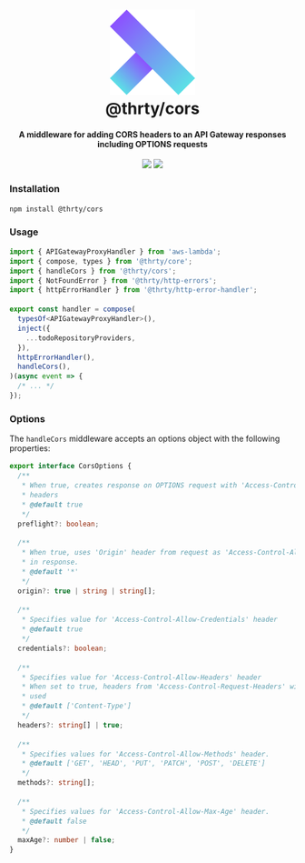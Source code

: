 <h1 align="center">
  <img src="../../assets/logo.svg" alt="thirty" width="150">
  <br>
  @thrty/cors
  <br>
</h1>

<h4 align="center">A middleware for adding CORS headers to an API Gateway responses including OPTIONS requests</h4>

<p align="center">
<img src="https://img.shields.io/npm/v/@thrty/inject.svg">
  <img src="https://github.com/thrty-org/thrty/actions/workflows/checks.yml/badge.svg">
</p>

### Installation

```shell script
npm install @thrty/cors
```

### Usage
```typescript
import { APIGatewayProxyHandler } from 'aws-lambda';
import { compose, types } from '@thrty/core';
import { handleCors } from '@thrty/cors';
import { NotFoundError } from '@thrty/http-errors';
import { httpErrorHandler } from '@thrty/http-error-handler';

export const handler = compose(
  typesOf<APIGatewayProxyHandler>(),
  inject({
    ...todoRepositoryProviders,
  }),
  httpErrorHandler(),
  handleCors(),
)(async event => {
  /* ... */
});
```

### Options
The `handleCors` middleware accepts an options object with the following properties:

```typescript
export interface CorsOptions {
  /**
   * When true, creates response on OPTIONS request with 'Access-Control-Allow-*'
   * headers
   * @default true
   */
  preflight?: boolean;

  /**
   * When true, uses 'Origin' header from request as 'Access-Control-Allow-Origin'
   * in response.
   * @default '*'
   */
  origin?: true | string | string[];

  /**
   * Specifies value for 'Access-Control-Allow-Credentials' header
   * @default true
   */
  credentials?: boolean;

  /**
   * Specifies value for 'Access-Control-Allow-Headers' header
   * When set to true, headers from 'Access-Control-Request-Headers' will be
   * used
   * @default ['Content-Type']
   */
  headers?: string[] | true;

  /**
   * Specifies values for 'Access-Control-Allow-Methods' header.
   * @default ['GET', 'HEAD', 'PUT', 'PATCH', 'POST', 'DELETE']
   */
  methods?: string[];

  /**
   * Specifies values for 'Access-Control-Allow-Max-Age' header.
   * @default false
   */
  maxAge?: number | false;
}
```